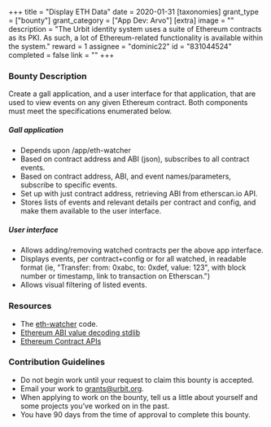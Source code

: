 +++
title = "Display ETH Data"
date = 2020-01-31
[taxonomies]
grant_type = ["bounty"]
grant_category = ["App Dev: Arvo"]
[extra]
image = ""
description = "The Urbit identity system uses a suite of Ethereum contracts as its PKI. As such, a lot of Ethereum-related functionality is available within the system."
reward = 1
assignee = "dominic22"
id = "831044524"
completed = false
link = ""
+++

### Bounty Description

Create a gall application, and a user interface for that application, that are used to view events on any given Ethereum contract. Both components must meet the specifications enumerated below.

##### Gall application

- Depends upon /app/eth-watcher
- Based on contract address and ABI (json), subscribes to all contract events.
- Based on contract address, ABI, and event names/parameters, subscribe to specific events.
- Set up with just contract address, retrieving ABI from etherscan.io API.
- Stores lists of events and relevant details per contract and config, and make them available to the user interface.

##### User interface 

- Allows adding/removing watched contracts per the above app interface.
- Displays events, per contract+config or for all watched, in readable format (ie, "Transfer: from: 0xabc, to: 0xdef, value: 123", with block number or timestamp, link to transaction on Etherscan.")
- Allows visual filtering of listed events.

### Resources

- The [eth-watcher](https://github.com/urbit/urbit/blob/master/pkg/arvo/app/eth-watcher.hoon) code.
- [Ethereum ABI value decoding stdlib](https://github.com/urbit/urbit/blob/4915ceb96bdd56f5b1f25504d1c68f8d41161540/pkg/arvo/sys/zuse.hoon#L8317)
- [Ethereum Contract APIs](https://etherscan.io/apis#contracts)

### Contribution Guidelines

- Do not begin work until your request to claim this bounty is accepted.
- Email your work to grants@urbit.org.
- When applying to work on the bounty, tell us a little about yourself and some projects you’ve worked on in the past.
- You have 90 days from the time of approval to complete this bounty.

    